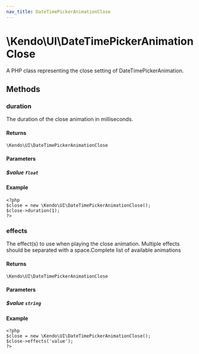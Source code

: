 ```yaml
---
nav_title: DateTimePickerAnimationClose
---
```


# \Kendo\UI\DateTimePickerAnimationClose

A PHP class representing the close setting of DateTimePickerAnimation.


## Methods

### duration
The duration of the close animation in milliseconds.

#### Returns
`\Kendo\UI\DateTimePickerAnimationClose`

#### Parameters

##### $value `float`



#### Example 
    <?php
    $close = new \Kendo\UI\DateTimePickerAnimationClose();
    $close->duration(1);
    ?>

### effects
The effect(s) to use when playing the close animation. Multiple effects should be separated with a space.Complete list of available animations

#### Returns
`\Kendo\UI\DateTimePickerAnimationClose`

#### Parameters

##### $value `string`



#### Example 
    <?php
    $close = new \Kendo\UI\DateTimePickerAnimationClose();
    $close->effects('value');
    ?>

